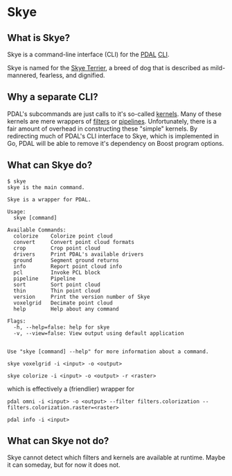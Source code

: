 # Skye

## What is Skye?

Skye is a command-line interface (CLI) for the [PDAL][pdal] [CLI][cli].

Skye is named for the [Skye Terrier][skye], a breed of dog that is described as
mild-mannered, fearless, and dignified.

[//]: # (Plucky but dignified, calm but sometimes stubborn; famously loyal and)
[//]: # (devoted.)

[//]: # (The Skye terrier's soft look belies her tough nature. She is a)
[//]: # (fearless and a deadly rodent hunter. She is also a mild-mannered house)
[//]: # (pet. She is sensitive yet stubborn. The Skye is affectionate with her)
[//]: # (family but cautious with strangers. She gets along fairly well with)
[//]: # (other dogs in the same household. She is extremely courageous and game)
[//]: # (and makes a good watchdog.)

## Why a separate CLI?

PDAL's subcommands are just calls to it's so-called [kernels][kernel]. Many of
these kernels are mere wrappers of [filters][filter] or [pipelines][pipeline].
Unfortunately, there is a fair amount of overhead in constructing these "simple"
kernels. By redirecting much of PDAL's CLI interface to Skye, which is
implemented in Go, PDAL will be able to remove it's dependency on Boost program
options.

## What can Skye do?

```
$ skye
skye is the main command.

Skye is a wrapper for PDAL.

Usage:
  skye [command]

Available Commands:
  colorize    Colorize point cloud
  convert     Convert point cloud formats
  crop        Crop point cloud
  drivers     Print PDAL's available drivers
  ground      Segment ground returns
  info        Report point cloud info
  pcl         Invoke PCL block
  pipeline    Pipeline
  sort        Sort point cloud
  thin        Thin point cloud
  version     Print the version number of Skye
  voxelgrid   Decimate point cloud
  help        Help about any command

Flags:
  -h, --help=false: help for skye
  -v, --view=false: View output using default application


Use "skye [command] --help" for more information about a command.
```

```
skye voxelgrid -i <input> -o <output>
```

```
skye colorize -i <input> -o <output> -r <raster>
```

which is effectively a (friendlier) wrapper for

```
pdal omni -i <input> -o <output> --filter filters.colorization --filters.colorization.raster=<raster>
```

```
pdal info -i <input>
```

## What can Skye not do?

Skye cannot detect which filters and kernels are available at runtime. Maybe it
can someday, but for now it does not.

[cli]: https://en.wikipedia.org/wiki/Command-line_interface
[filter]: http://www.pdal.io/stages/index.html#filters
[kernel]: http://www.pdal.io/tutorial/writing-kernel.html
[pdal]: http://pdal.io
[pipeline]: http://www.pdal.io/pipeline.html
[skye]: http://www.akc.org/dog-breeds/skye-terrier/

